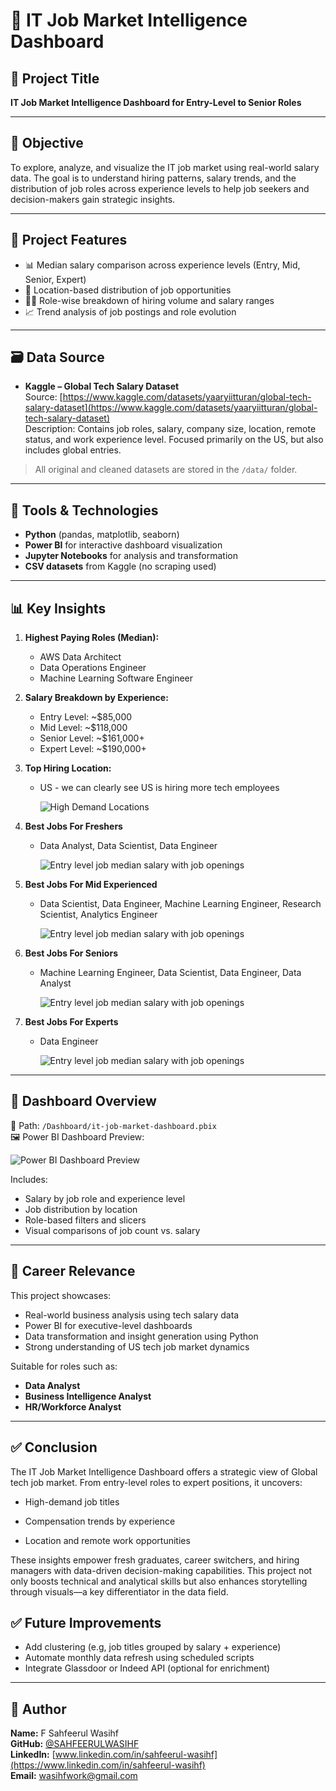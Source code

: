 # 🧠 IT Job Market Intelligence Dashboard

## 📌 Project Title
**IT Job Market Intelligence Dashboard for Entry-Level to Senior Roles**

---

## 🎯 Objective

To explore, analyze, and visualize the IT job market using real-world salary data. The goal is to understand hiring patterns, salary trends, and the distribution of job roles across experience levels to help job seekers and decision-makers gain strategic insights.

---

## 🧩 Project Features

- 📊 Median salary comparison across experience levels (Entry, Mid, Senior, Expert)
- 📍 Location-based distribution of job opportunities
- 🧑‍💼 Role-wise breakdown of hiring volume and salary ranges
- 📈 Trend analysis of job postings and role evolution

---

## 🗃️ Data Source

- **Kaggle – Global Tech Salary Dataset**  
  Source: [https://www.kaggle.com/datasets/yaaryiitturan/global-tech-salary-dataset](https://www.kaggle.com/datasets/yaaryiitturan/global-tech-salary-dataset)  
  Description: Contains job roles, salary, company size, location, remote status, and work experience level. Focused primarily on the US, but also includes global entries.

> All original and cleaned datasets are stored in the `/data/` folder.

---

## 🧰 Tools & Technologies

- **Python** (pandas, matplotlib, seaborn)
- **Power BI** for interactive dashboard visualization
- **Jupyter Notebooks** for analysis and transformation
- **CSV datasets** from Kaggle (no scraping used)

---

## 📊 Key Insights

1. **Highest Paying Roles (Median):**
   - AWS Data Architect
   - Data Operations Engineer
   - Machine Learning Software Engineer

2. **Salary Breakdown by Experience:**
   - Entry Level: ~$85,000
   - Mid Level: ~$118,000
   - Senior Level: ~$161,000+
   - Expert Level: ~$190,000+

3. **Top Hiring Location:**
   - US - we can clearly see US is hiring more tech employees
  
     
     ![High Demand Locations](figures/job%20location.png)

4. **Best Jobs For Freshers**

   - Data Analyst, Data Scientist, Data Engineer

     ![Entry level job median salary with job openings](figures/Entry%20level%20job%20median%20salary%20with%20job%20openings.png)
     
5. **Best Jobs For Mid Experienced**

   - Data Scientist, Data Engineer, Machine Learning Engineer, Research Scientist, Analytics Engineer

     ![Entry level job median salary with job openings](figures/Mid%20level%20job%20median%20salary%20with%20job%20openings.png)
     
6. **Best Jobs For Seniors**

   - Machine Learning Engineer, Data Scientist, Data Engineer, Data Analyst

     ![Entry level job median salary with job openings](figures/Senior%20level%20job%20median%20salary%20with%20job%20openings.png)
     
7. **Best Jobs For Experts**

   - Data Engineer

     ![Entry level job median salary with job openings](figures/Expert%20level%20job%20median%20salary%20with%20job%20openings.png)


---

## 📌 Dashboard Overview

📁 Path: `/Dashboard/it-job-market-dashboard.pbix`  
🖼️ Power BI Dashboard Preview:

![Power BI Dashboard Preview](../Dashboard/PowerBI%20Dashboard.png)

Includes:
- Salary by job role and experience level
- Job distribution by location
- Role-based filters and slicers
- Visual comparisons of job count vs. salary

---

## 💼 Career Relevance

This project showcases:
- Real-world business analysis using tech salary data
- Power BI for executive-level dashboards
- Data transformation and insight generation using Python
- Strong understanding of US tech job market dynamics

Suitable for roles such as:
- **Data Analyst**
- **Business Intelligence Analyst**
- **HR/Workforce Analyst**

---

## ✅ Conclusion

The IT Job Market Intelligence Dashboard offers a strategic view of Global tech job market. From entry-level roles to expert positions, it uncovers:

- High-demand job titles

- Compensation trends by experience

- Location and remote work opportunities

These insights empower fresh graduates, career switchers, and hiring managers with data-driven decision-making capabilities. This project not only boosts technical and analytical skills but also enhances storytelling through visuals—a key differentiator in the data field.

## ✅ Future Improvements

- Add clustering (e.g, job titles grouped by salary + experience)
- Automate monthly data refresh using scheduled scripts
- Integrate Glassdoor or Indeed API (optional for enrichment)

---

## 👤 Author

**Name:** F Sahfeerul Wasihf  
**GitHub:** [@SAHFEERULWASIHF](https://github.com/SAHFEERULWASIHF)  
**LinkedIn:** [www.linkedin.com/in/sahfeerul-wasihf](https://www.linkedin.com/in/sahfeerul-wasihf)  
**Email:** wasihfwork@gmail.com
